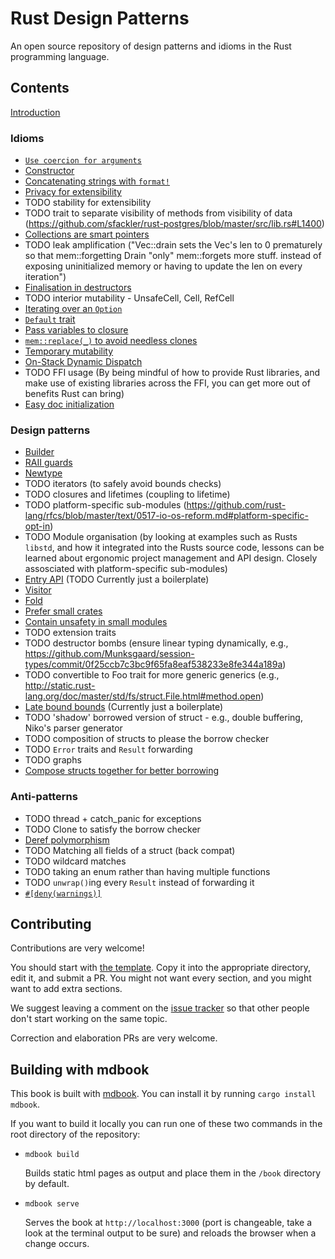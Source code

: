 # Rust Design Patterns

An open source repository of design patterns and idioms in the Rust programming
language.


## Contents

[Introduction](intro.md)

### Idioms

* [`Use coercion for arguments`](idioms/coercion-arguments.md)
* [Constructor](idioms/ctor.md)
* [Concatenating strings with `format!`](idioms/concat-format.md)
* [Privacy for extensibility](idioms/priv-extend.md)
* TODO stability for extensibility
* TODO trait to separate visibility of methods from visibility of data (https://github.com/sfackler/rust-postgres/blob/master/src/lib.rs#L1400)
* [Collections are smart pointers](idioms/deref.md)
* TODO leak amplification ("Vec::drain sets the Vec's len to 0 prematurely so that mem::forgetting Drain "only" mem::forgets more stuff. instead of exposing uninitialized memory or having to update the len on every iteration")
* [Finalisation in destructors](idioms/dtor-finally.md)
* TODO interior mutability - UnsafeCell, Cell, RefCell
* [Iterating over an `Option`](idioms/option-iter.md)
* [`Default` trait](idioms/default.md)
* [Pass variables to closure](idioms/pass-var-to-closure.md)
* [`mem::replace(_)` to avoid needless clones](idioms/mem-replace.md)
* [Temporary mutability](idioms/temporary-mutability.md)
* [On-Stack Dynamic Dispatch](idioms/on-stack-dyn-dispatch.md)
* TODO FFI usage (By being mindful of how to provide Rust libraries, and make use of existing libraries across the FFI, you can get more out of benefits Rust can bring)
* [Easy doc initialization](idioms/rustdoc-init.md)


### Design patterns

* [Builder](patterns/builder.md)
* [RAII guards](patterns/RAII.md)
* [Newtype](patterns/newtype.md)
* TODO iterators (to safely avoid bounds checks)
* TODO closures and lifetimes (coupling to lifetime)
* TODO platform-specific sub-modules (https://github.com/rust-lang/rfcs/blob/master/text/0517-io-os-reform.md#platform-specific-opt-in)
* TODO Module organisation (by looking at examples such as Rusts `libstd`, and how it integrated into the Rusts source code, lessons can be learned about ergonomic project management and API design. Closely assosciated with platform-specific sub-modules)
* [Entry API](patterns/entry.md) (TODO Currently just a boilerplate)
* [Visitor](patterns/visitor.md)
* [Fold](patterns/fold.md)
* [Prefer small crates](patterns/small-crates.md)
* [Contain unsafety in small modules](patterns/unsafe-mods.md)
* TODO extension traits
* TODO destructor bombs (ensure linear typing dynamically, e.g., https://github.com/Munksgaard/session-types/commit/0f25ccb7c3bc9f65fa8eaf538233e8fe344a189a)
* TODO convertible to Foo trait for more generic generics (e.g., http://static.rust-lang.org/doc/master/std/fs/struct.File.html#method.open)
* [Late bound bounds](patterns/late-bounds.md) (Currently just a boilerplate)
* TODO 'shadow' borrowed version of struct - e.g., double buffering, Niko's parser generator
* TODO composition of structs to please the borrow checker
* TODO `Error` traits and `Result` forwarding
* TODO graphs
* [Compose structs together for better borrowing](patterns/compose-structs.md)



### Anti-patterns

* TODO thread + catch_panic for exceptions
* TODO Clone to satisfy the borrow checker
* [Deref polymorphism](anti_patterns/deref.md)
* TODO Matching all fields of a struct (back compat)
* TODO wildcard matches
* TODO taking an enum rather than having multiple functions
* TODO `unwrap()`ing every `Result` instead of forwarding it
* [`#[deny(warnings)]`](anti_patterns/deny-warnings.md)


## Contributing

Contributions are very welcome!

You should start with [the template](template.md). Copy it into the appropriate
directory, edit it, and submit a PR. You might not want every section, and you
might want to add extra sections.

We suggest leaving a comment on the [issue tracker](https://github.com/rust-unofficial/patterns/issues)
so that other people don't start working on the same topic.

Correction and elaboration PRs are very welcome.

## Building with mdbook

This book is built with [mdbook](https://rust-lang.github.io/mdBook/). You can install it by running `cargo install mdbook`.

If you want to build it locally you can run one of these two commands in the root directory of the repository:

- `mdbook build`

  Builds static html pages as output and place them in the `/book` directory by default.

- `mdbook serve`

  Serves the book at `http://localhost:3000` (port is changeable, take a look at the terminal output 
  to be sure) and reloads the browser when a change occurs.
  
  